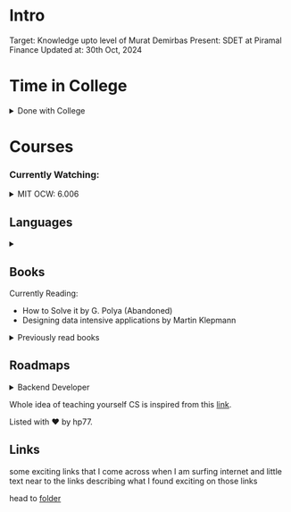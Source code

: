 # Intro

Target: Knowledge upto level of Murat Demirbas 
Present: SDET at Piramal Finance 
Updated at: 30th Oct, 2024


# Time in College
<details>
<summary> Done with College </summary>

- [X] First Year
- [X] Second Year
- [X] Third Year
- [X] Fourth Year

</details>

# Courses

### Currently Watching:
<details> <summary> MIT OCW: 6.006</summary>
- Introduction to Algorithm(MIT OCW):
    - Lecture: L1. Introduction to Algorithms(Done)
    - Lecture: L2. Models of Computation, Document Distance (Done)
    - Lecture: R1. Asymptotic Complexity, Peak Finding (Done)
    - Lecture: R2. Python Cost Model, Document Distance (Done)
    - Lecture: L3. Insertion Sort, Merge Sort (Done)
    - Lecture: L4. Heaps and Heap Sort (Done)
    - Lecture: L5. Binary Search Trees, BST Sort (Done)
    - Lecture: R4 (Done)
    - Lecture: L6. AVL Trees, AVL Sort (Done)
    - Lecture: R6. AVL Trees (Done)
    - Lecture: L7. Counting Sort, Radix Sort, Lower bounds for sorting and Searching (Done)
    - Lecture: R7. Comparison Sort, Counting and Radix Sort (Done)
    - Lecture: L8. Hashing with Chaining (Done)
    - Lecture: L9. Table Doubling, Karp Robin (Done)
    - Lecture: R9. Rolling Hashes, Amortized Analysis (Done)
    - Lecture: L10. Open Addressing, Cryptographic Hashing (Done)
    - Lecture: L11. Integer Arithmetic, Karatsuba Multiplication(Recreational Math lecture)  (Done)
    - Lecture: R12. Karatsuba Multiplication, Newton's Method (Done)
    - Lecture: R12. Karatsuba Multiplication, Newton's Method (Done)
    - Lecture: L12: Square Roots, Newton's Method
</details>

## Languages
<details><summary></summary> 

- [ ] Python (In progress)
- [ ] Java (In progress)
- [ ] C++ (In progress)
- [ ] Rust (In progress)
- [ ] Javascript (In progress)
- [ ] Haskell (Not learning yet)


</details>


## Books
 Currently Reading:
- How to Solve it by G. Polya (Abandoned)
- Designing data intensive applications by Martin Klepmann

<details>
<summary>Previously read books</summary>

- Modern software architecture by 
- Operating System in Three Easy Pieces by Arpaci-Dusseau

</details>


## Roadmaps


<details><summary> Backend Developer</summary>
	

### Backend Developer

- [] Learn the basics of Internet
-     [] How does the internet work
-     [] What is Http and Https
-     [] What is Domain Name
-     [] What is IP address
-     [] DNS and how it works
-     [] What is hosting?
-     [] What is SMTP
- [X] Basics of Frontend Language
-     [X] HTML
-     [X] CSS
-     [X] Javascript
- [] Learn a backend Language
-     [] php
-     [] nodejs
-     [] ruby on rails
-     [] go
-     [] python django
- [] Learn Version Control System
-     [] Basic Git Commands
-     [] Cloud repo hosting services
-         [] Github
-         [] GitLab
-         [] BitBucket
- [] Learn about Relational Database
-     [] MySQL
-     [] Postgresql
-     [] MariaDB
-     [] MS Sql
-     [] Oracle
- [] Learn about NoSQL Database
-     [] MongoDB
-     [] RethinkDB
-     [] CouchDB
-     [] DynamoDB
- [] Learn about APIs
-     [] REST APIs
-     [] Json APIs
-     [] HATOAS
-     [] OpenAPI spec and swagger
-     [] Authentication
-     [] GraphQL
- [] Learn about caching
-     [] CDN(content-delivery network)
-     [] Server-side caching
-         [] Redis
-         [] Memcached
-     [] Client-side caching
- [] Web Servers
-     [] Nginx
-     [] Apache
-     [] Reverse Proxy
- [] Watching web security
-     [] Hashing Algorithms
-         [] MD5
-         [] SHA Family
-         [] Scrypt
-         [] Bcrypt
-     [] HTTPS
-     [] CORS
-     [] SSL/TLS
- [] Containerization / Virtualization
-     [] Docker
-     [] Kubernetes
-     [] rkt
- [] Architectural patterns
-     [] Monolithic
-     [] Microservices
-     [] Serverless
-     [] Scaling(Horizontal and vertical)
-     [] Load Balancers

This Roadmap was taken from [here](https://twitter.com/dermayank/status/1371118098716127233)

</details> 






Whole idea of teaching yourself CS is inspired from this [link](https://teachyourselfcs.com/).

Listed with :heart: by hp77.
	

## Links 

some exciting links that I come across when I am surfing internet and little text near to the links describing what I found exciting on those links

head to [folder](links/README.md)